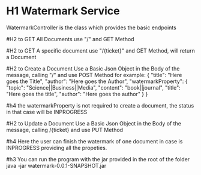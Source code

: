 # H1 Watermark Service

WatermarkController is the class which provides the basic endpoints

#H2 to GET All Documents use "/" and GET Method

#H2 to GET A specific document use "/{ticket}" and GET Method, will return a Document

#H2 to Create a Document Use a Basic Json Object in the Body of the message, calling "/" and use POST Method
for example: 
{
    "title": "Here goes the Title",
    "author": "Here goes the Author",
    "watermarkProperty": {
        "topic": "Science||Business||Media",
        "content": "book||journal",
        "title": "Here goes the title",
        "author": "Here goes the author"
    }
}

#h4 the watermarkProperty is not required to create a document, the status in that case will be INPROGRESS

#H2 to Update a Document Use a Basic Json Object in the Body of the message, calling /{ticket} and use PUT Method

#h4 Here the user can finish the watermark of one document in case is INPROGRESS providing all the propeties.

#h3 You can run the program with the jar provided in the root of the folder
java -jar watermark-0.0.1-SNAPSHOT.jar